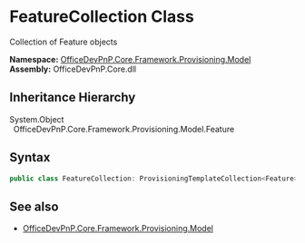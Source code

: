 # FeatureCollection Class
 Collection of Feature objects   

**Namespace:** [OfficeDevPnP.Core.Framework.Provisioning.Model](OfficeDevPnP.Core.Framework.Provisioning.Model.md)  
**Assembly:** OfficeDevPnP.Core.dll  
## Inheritance Hierarchy
System.Object  
&ensp;OfficeDevPnP.Core.Framework.Provisioning.Model.Feature  
## Syntax
```C#
public class FeatureCollection: ProvisioningTemplateCollection<Feature>
```
## See also
- [OfficeDevPnP.Core.Framework.Provisioning.Model](OfficeDevPnP.Core.Framework.Provisioning.Model.md)
